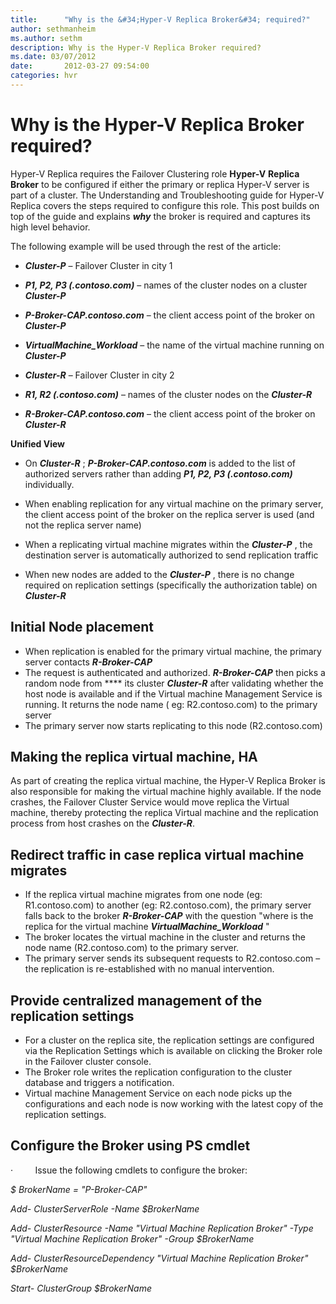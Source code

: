```yaml
---
title:      "Why is the &#34;Hyper-V Replica Broker&#34; required?"
author: sethmanheim
ms.author: sethm
description: Why is the Hyper-V Replica Broker required?
ms.date: 03/07/2012
date:       2012-03-27 09:54:00
categories: hvr
---
```

# Why is the Hyper-V Replica Broker required?

Hyper-V Replica requires the Failover Clustering role **Hyper-V** **Replica Broker** to be configured if either the primary or replica Hyper-V server is part of a cluster. The Understanding and Troubleshooting guide for Hyper-V Replica covers the steps required to configure this role. This post builds on top of the guide and explains ***why*** the broker is required and captures its high level  behavior.

The following example will be used through the rest of the article:

  * **_Cluster-P_** – Failover Cluster in city 1
  * **_P1, P2, P3 (.contoso.com)_** – names of the cluster nodes on a cluster **_Cluster-P_**
  * **_P-Broker-CAP.contoso.com_** – the client access point of the broker on **_Cluster-P_**
  * **_VirtualMachine_Workload_** – the name of the virtual machine running on **_Cluster-P_**            



  * **_Cluster-R_** – Failover Cluster in city 2
  * **_R1, R2 (.contoso.com)_** – names of the cluster nodes on the **_Cluster-R_**
  * **_R-Broker-CAP.contoso.com_** – the client access point of the broker on **_Cluster-R_**



**Unified View**

  * On **_Cluster-R_** ; **_P-Broker-CAP.contoso.com_** is added to the list of authorized servers rather than adding **_P1, P2, P3 (.contoso.com)_** individually. 
  * When enabling replication for any virtual machine on the primary server, the client access point of the broker on the replica server is used (and not the replica server name)
  * When a replicating virtual machine migrates within the **_Cluster-P_** , the destination server is automatically authorized to send replication traffic  

  * When new nodes are added to the **_Cluster-P_** , there is no change required on replication settings (specifically the authorization table) on **_Cluster-R_**



##  Initial Node placement

  * When replication is enabled for the primary virtual machine, the primary server contacts **_R-Broker-CAP_**
  * The request is authenticated and authorized. **_R-Broker-CAP_** then picks a random node from **** its cluster **_Cluster-R_** after validating whether the host node is available and if the Virtual machine Management Service is running. It returns the node name ( eg: R2.contoso.com) to the primary server
  * The primary server now starts replicating to this node (R2.contoso.com)



## Making the replica virtual machine, HA

As part of creating the replica virtual machine, the Hyper-V Replica Broker is also responsible for making the virtual machine highly available. If the node crashes, the Failover Cluster Service would move replica the Virtual machine, thereby protecting the replica Virtual machine and the replication process from host crashes on the **_Cluster-R_**.   

## Redirect traffic in case replica virtual machine migrates

  * If the replica virtual machine migrates from one node (eg: R1.contoso.com) to another (eg: R2.contoso.com), the primary server falls back to the broker **_R-Broker-CAP_** with the question "where is the replica for the virtual machine **_VirtualMachine_Workload_** "
  * The broker locates the virtual machine in the cluster and returns the node name (R2.contoso.com) to the primary server. 
  * The primary server sends its subsequent requests to R2.contoso.com – the replication is re-established with no manual intervention.



## Provide centralized management of the replication settings

  * For  a cluster on the replica site, the replication settings are configured via the Replication Settings which is available on clicking the Broker role in the Failover cluster console. 
  * The Broker role writes the replication configuration to the cluster database and triggers a notification.
  * Virtual machine Management Service on each node picks up the configurations and each node is now working with the latest copy of the replication settings.



## Configure the Broker using PS cmdlet

·         Issue the following cmdlets to configure the broker: 

_$ BrokerName = "P-Broker-CAP"_

_Add- ClusterServerRole -Name $BrokerName_

_Add- ClusterResource -Name "Virtual Machine Replication Broker" -Type "Virtual Machine Replication Broker" -Group $BrokerName_

_Add- ClusterResourceDependency "Virtual Machine Replication Broker" $BrokerName_

_Start- ClusterGroup $BrokerName_
